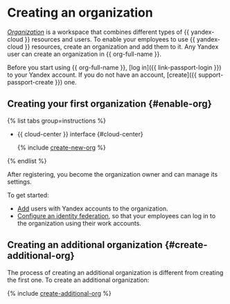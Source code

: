 # Creating an organization

[_Organization_](../../overview/roles-and-resources.md) is a workspace that combines different types of {{ yandex-cloud }} resources and users. To enable your employees to use {{ yandex-cloud }} resources, create an organization and add them to it. Any Yandex user can create an organization in {{ org-full-name }}.

Before you start using {{ org-full-name }}, [log in]({{ link-passport-login }}) to your Yandex account. If you do not have an account, [create]({{ support-passport-create }}) one.


## Creating your first organization {#enable-org}

{% list tabs group=instructions %}

- {{ cloud-center }} interface {#cloud-center}

  {% include [create-new-org](../../_includes/organization/create-new-org.md) %}

{% endlist %}

After registering, you become the organization owner and can manage its settings.

To get started:

- [Add](./add-account.md) users with Yandex accounts to the organization.
- [Configure an identity federation](../concepts/add-federation.md), so that your employees can log in to the organization using their work accounts.


## Creating an additional organization {#create-additional-org}

The process of creating an additional organization is different from creating the first one. To create an additional organization:

{% include [create-additional-org](../../_includes/organization/create-additional-org.md) %}